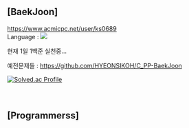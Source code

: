 [BaekJoon]
--
https://www.acmicpc.net/user/ks0689 </br>
Language : <img src="https://img.shields.io/badge/C++-00599C?style=flat-square&logo=C%2B%2B&logoColor=white"/> </br>

현재 1일 1백준 실천중...

예전문제들 : https://github.com/HYEONSIKOH/C_PP-BaekJoon

[![Solved.ac Profile](http://mazassumnida.wtf/api/generate_badge?boj=ks0689)](https://solved.ac/ks0689)</br></br></br>

[Programmerss]</br>
--
